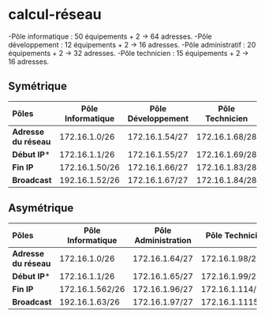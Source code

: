 # calcul-réseau

-Pôle informatique : 50 équipements + 2 → 64 adresses.
-Pôle développement : 12 équipements + 2 → 16 adresses. 
-Pôle administratif : 20 équipements + 2 → 32 adresses.
-Pôle technicien : 15 équipements + 2 → 16 adresses.

## Symétrique
|  Pôles  | Pôle Informatique        |  Pôle Développement |  Pôle Technicien   |  Pôle Administration  |
|:---------------|---------------|---------------|-------------|------------:|
**Adresse du réseau**  | 172.16.1.0/26  |  172.16.1.54/27  |  172.16.1.68/28  |  172.16.1.85/28  |
**Début IP***  | 172.16.1.1/26  | 172.16.1.55/27  |  172.16.1.69/28  |  172.16.1.86/28  |  
**Fin IP** | 172.16.1.50/26  |  172.16.1.66/27  |  172.16.1.83/28  |  172.16.1.105/28  |
**Broadcast**  | 192.16.1.52/26  |  172.16.1.67/27  |  172.16.1.84/28  |  172.16.1.106/28  |


## Asymétrique
|  Pôles | Pôle Informatique        |  Pôle Administration |  Pôle Technicien   |  Pôle Développement  |
|:---------------|---------------|---------------|-------------|------------:|
**Adresse du réseau**  | 172.16.1.0/26  |  172.16.1.64/27  |  172.16.1.98/28  |  172.16.1.116/28  |
**Début IP***  | 172.16.1.1/26  | 172.16.1.65/27  |  172.16.1.99/28  |  172.16.1.117/28  |
**Fin IP** | 172.16.1.562/26  |  172.16.1.96/27  |  172.16.1.114/28  |  172.16.1.132/28  |
**Broadcast**  | 192.16.1.63/26  |  172.16.1.97/27  |  172.16.1.1115/28  |  172.16.1.133/28  |
